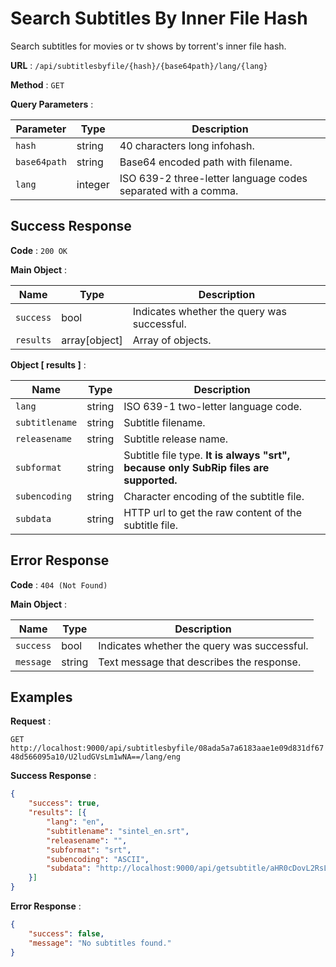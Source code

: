 # Search Subtitles By Inner File Hash

Search subtitles for movies or tv shows by torrent's inner file hash.

**URL** : `/api/subtitlesbyfile/{hash}/{base64path}/lang/{lang}`

**Method** : `GET`

**Query Parameters** :

| Parameter | Type | Description |
| --- | --- | --- |
| `hash` | string | 40 characters long infohash.|
| `base64path` | string | Base64 encoded path with filename.|
| `lang` | integer | ISO 639-2 three-letter language codes separated with a comma.|

## Success Response

**Code** : `200 OK`

**Main Object** :

| Name | Type | Description |
| --- | --- | --- |
| `success` | bool | Indicates whether the query was successful.|
| `results` | array[object] | Array of objects.|

**Object [ results ]** :

| Name | Type | Description |
| --- | --- | --- |
| `lang` | string | ISO 639-1 two-letter language code.|
| `subtitlename` | string | Subtitle filename.|
| `releasename` | string | Subtitle release name.|
| `subformat` | string | Subtitle file type. **It is always "srt", because only SubRip files are supported.**|
| `subencoding` | string | Character encoding of the subtitle file.|
| `subdata` | string | HTTP url to get the raw content of the subtitle file.|

## Error Response

**Code** : `404 (Not Found)`

**Main Object** :

| Name | Type | Description |
| --- | --- | --- |
| `success` | bool | Indicates whether the query was successful.|
| `message` | string | Text message that describes the response.|

## Examples

**Request** :

`GET http://localhost:9000/api/subtitlesbyfile/08ada5a7a6183aae1e09d831df6748d566095a10/U2ludGVsLm1wNA==/lang/eng`

**Success Response** :

```json
{
    "success": true,
    "results": [{
        "lang": "en",
        "subtitlename": "sintel_en.srt",
        "releasename": "",
        "subformat": "srt",
        "subencoding": "ASCII",
        "subdata": "http://localhost:9000/api/getsubtitle/aHR0cDovL2RsLm9wZW5zdWJ0aXRsZXMub3JnL2VuL2Rvd25sb2FkL3NyYy1hcGkvdnJmLWY1NjIwYmMyL3NpZC1WMDRMZkRQak5YdkItRnlVbGxiZ3RtcjJpcGYvc3ViYWQvMzg3MTc5Ng==/encode/ASCII/subtitle.srt"
    }]
}
```

**Error Response** :

```json
{
    "success": false,
    "message": "No subtitles found."
}
```
